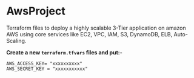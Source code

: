 # AwsProject
Terraform files to deploy a highly scalable 3-Tier application on amazon AWS using core services like EC2, VPC, IAM, S3, DynamoDB, ELB, Auto-Scaling.

**Create a new `terraform.tfvars` files and put:-**
```shell
AWS_ACCESS_KEY= "xxxxxxxxxx"
AWS_SECRET_KEY = "xxxxxxxxxxx"
```
